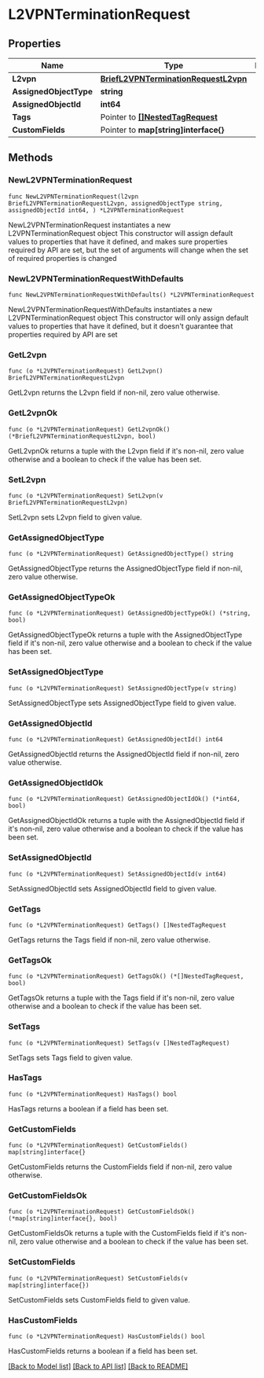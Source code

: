 # L2VPNTerminationRequest

## Properties

Name | Type | Description | Notes
------------ | ------------- | ------------- | -------------
**L2vpn** | [**BriefL2VPNTerminationRequestL2vpn**](BriefL2VPNTerminationRequestL2vpn.md) |  | 
**AssignedObjectType** | **string** |  | 
**AssignedObjectId** | **int64** |  | 
**Tags** | Pointer to [**[]NestedTagRequest**](NestedTagRequest.md) |  | [optional] 
**CustomFields** | Pointer to **map[string]interface{}** |  | [optional] 

## Methods

### NewL2VPNTerminationRequest

`func NewL2VPNTerminationRequest(l2vpn BriefL2VPNTerminationRequestL2vpn, assignedObjectType string, assignedObjectId int64, ) *L2VPNTerminationRequest`

NewL2VPNTerminationRequest instantiates a new L2VPNTerminationRequest object
This constructor will assign default values to properties that have it defined,
and makes sure properties required by API are set, but the set of arguments
will change when the set of required properties is changed

### NewL2VPNTerminationRequestWithDefaults

`func NewL2VPNTerminationRequestWithDefaults() *L2VPNTerminationRequest`

NewL2VPNTerminationRequestWithDefaults instantiates a new L2VPNTerminationRequest object
This constructor will only assign default values to properties that have it defined,
but it doesn't guarantee that properties required by API are set

### GetL2vpn

`func (o *L2VPNTerminationRequest) GetL2vpn() BriefL2VPNTerminationRequestL2vpn`

GetL2vpn returns the L2vpn field if non-nil, zero value otherwise.

### GetL2vpnOk

`func (o *L2VPNTerminationRequest) GetL2vpnOk() (*BriefL2VPNTerminationRequestL2vpn, bool)`

GetL2vpnOk returns a tuple with the L2vpn field if it's non-nil, zero value otherwise
and a boolean to check if the value has been set.

### SetL2vpn

`func (o *L2VPNTerminationRequest) SetL2vpn(v BriefL2VPNTerminationRequestL2vpn)`

SetL2vpn sets L2vpn field to given value.


### GetAssignedObjectType

`func (o *L2VPNTerminationRequest) GetAssignedObjectType() string`

GetAssignedObjectType returns the AssignedObjectType field if non-nil, zero value otherwise.

### GetAssignedObjectTypeOk

`func (o *L2VPNTerminationRequest) GetAssignedObjectTypeOk() (*string, bool)`

GetAssignedObjectTypeOk returns a tuple with the AssignedObjectType field if it's non-nil, zero value otherwise
and a boolean to check if the value has been set.

### SetAssignedObjectType

`func (o *L2VPNTerminationRequest) SetAssignedObjectType(v string)`

SetAssignedObjectType sets AssignedObjectType field to given value.


### GetAssignedObjectId

`func (o *L2VPNTerminationRequest) GetAssignedObjectId() int64`

GetAssignedObjectId returns the AssignedObjectId field if non-nil, zero value otherwise.

### GetAssignedObjectIdOk

`func (o *L2VPNTerminationRequest) GetAssignedObjectIdOk() (*int64, bool)`

GetAssignedObjectIdOk returns a tuple with the AssignedObjectId field if it's non-nil, zero value otherwise
and a boolean to check if the value has been set.

### SetAssignedObjectId

`func (o *L2VPNTerminationRequest) SetAssignedObjectId(v int64)`

SetAssignedObjectId sets AssignedObjectId field to given value.


### GetTags

`func (o *L2VPNTerminationRequest) GetTags() []NestedTagRequest`

GetTags returns the Tags field if non-nil, zero value otherwise.

### GetTagsOk

`func (o *L2VPNTerminationRequest) GetTagsOk() (*[]NestedTagRequest, bool)`

GetTagsOk returns a tuple with the Tags field if it's non-nil, zero value otherwise
and a boolean to check if the value has been set.

### SetTags

`func (o *L2VPNTerminationRequest) SetTags(v []NestedTagRequest)`

SetTags sets Tags field to given value.

### HasTags

`func (o *L2VPNTerminationRequest) HasTags() bool`

HasTags returns a boolean if a field has been set.

### GetCustomFields

`func (o *L2VPNTerminationRequest) GetCustomFields() map[string]interface{}`

GetCustomFields returns the CustomFields field if non-nil, zero value otherwise.

### GetCustomFieldsOk

`func (o *L2VPNTerminationRequest) GetCustomFieldsOk() (*map[string]interface{}, bool)`

GetCustomFieldsOk returns a tuple with the CustomFields field if it's non-nil, zero value otherwise
and a boolean to check if the value has been set.

### SetCustomFields

`func (o *L2VPNTerminationRequest) SetCustomFields(v map[string]interface{})`

SetCustomFields sets CustomFields field to given value.

### HasCustomFields

`func (o *L2VPNTerminationRequest) HasCustomFields() bool`

HasCustomFields returns a boolean if a field has been set.


[[Back to Model list]](../README.md#documentation-for-models) [[Back to API list]](../README.md#documentation-for-api-endpoints) [[Back to README]](../README.md)


